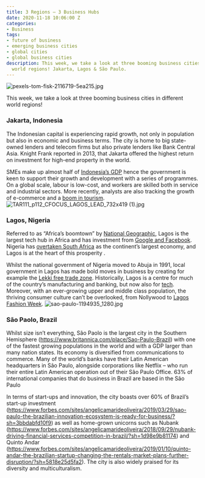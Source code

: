 ```yaml
---
title: 3 Regions – 3 Business Hubs
date: 2020-11-18 10:06:00 Z
categories:
- Business
tags:
- future of business
- emerging business cities
- global cities
- global business cities
description: This week, we take a look at three booming business cities in different
  world regions! Jakarta, Lagos & São Paulo.
---
```


![pexels-tom-fisk-2116719-5ea215.jpg](/uploads/pexels-tom-fisk-2116719-5ea215.jpg)

This week, we take a look at three booming business cities in different world regions!

### Jakarta, Indonesia

The Indonesian capital is experiencing rapid growth, not only in population but also in economic and business terms. The city is home to big state-owned lenders and telecom firms but also private lenders like Bank Central Asia. Knight Frank reported in 2013, that Jakarta offered the highest return on investment for high-end property in the world.

SMEs make up almost half of [Indonesia’s GDP](https://www.aseanbriefing.com/news/city-spotlight-investing-in-jakarta/) hence the government is keen to support their growth and development with a series of programmes. On a global scale, labour is low-cost, and workers are skilled both in service and industrial sectors. More recently, analysts are also tracking the growth of e-commerce and a [boom in tourism](https://www.indonesia.travel/uk/en/news/jakarta-in-world-s-top-ten-fastest-growing-tourism-cities).
![TAR111_p112_CFOCUS_LAGOS_LEAD_732x419 (1).jpg](/uploads/TAR111_p112_CFOCUS_LAGOS_LEAD_732x419%20(1).jpg)
### Lagos, Nigeria

Referred to as “Africa’s boomtown” by [National Geographic](https://www.nationalgeographic.com/magazine/2015/01/lagos-nigeria-africas-first-city/), Lagos is the largest tech hub in Africa and has investment from [Google and Facebook](https://www.weforum.org/agenda/2019/07/the-next-startup-cities-that-will-transform-the-global-economy/#:~:text=The%20newest%20list%20shows%20Silicon,start%2Dups%20and%20small%20businesses.). Nigeria has [overtaken South Africa](https://www.bloomberg.com/news/articles/2020-03-03/nigeria-now-tops-south-africa-as-the-continent-s-biggest-economy) as the continent’s largest economy, and Lagos is at the heart of this prosperity .

Whilst the national government of Nigeria moved to Abuja in 1991, local government in Lagos has made bold moves in business by creating for example the [Lekki free trade zone](http://lfzdc.org/). Historically, Lagos is a centre for much of the country’s manufacturing and banking, but now also for [tech](https://www.ft.com/content/ff0595e4-26de-11e8-b27e-cc62a39d57a0). 
Moreover, with an ever-growing upper and middle class population, the thriving consumer culture can’t be overlooked, from Nollywood to [Lagos Fashion Week](https://www.vogue.com/vogueworld/slideshow/lagos-nigeria-street-style-fashion-week). 
![sao-paulo-1194935_1280.jpg](/uploads/sao-paulo-1194935_1280.jpg)
### São Paolo, Brazil

Whilst size isn’t everything, São Paolo is the largest city in the Southern Hemisphere (https://www.britannica.com/place/Sao-Paulo-Brazil) with one of the fastest growing populations in the world and with a GDP larger than many nation states. Its economy is diversified from communications to commerce. 
Many of the world’s banks have their Latin American headquarters in São Paulo, alongside corporations like Netflix – who run their entire Latin American operation out of their São Paulo Office. 63% of international companies that do business in Brazil are based in the São Paulo 

In terms of start-ups and innovation, the city boasts over 60% of Brazil’s start-up investment (https://www.forbes.com/sites/angelicamarideoliveira/2019/03/29/sao-paulo-the-brazilian-innovation-ecosystem-is-ready-for-business/?sh=3bbdabfd10f9) as well as home-grown unicorns such as Nubank (https://www.forbes.com/sites/angelicamarideoliveira/2018/09/29/nubank-driving-financial-services-competition-in-brazil/?sh=1d98e9b81174) and Quinto Andar (https://www.forbes.com/sites/angelicamarideoliveira/2019/01/10/quinto-andar-the-brazilian-startup-changing-the-rentals-market-plans-further-disruption/?sh=5818e25d5fa2). The city is also widely praised for its diversity and multiculturalism. 



